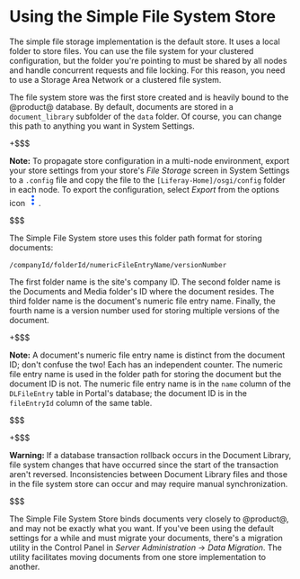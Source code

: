 # Using the Simple File System Store [](id=using-the-simple-file-system-store)

The simple file storage implementation is the default store. It uses a local
folder to store files. You can use the file system for your clustered
configuration, but the folder you're pointing to must be shared by all nodes and
handle concurrent requests and file locking. For this reason, you need to use
a Storage Area Network or a clustered file system.

The file system store was the first store created and is heavily bound to the
@product@ database. By default, documents are stored in a `document_library`
subfolder of the `data` folder. Of course, you can change this path to anything
you want in System Settings. 

+$$$

**Note:** To propagate store configuration in a multi-node environment, export
your store settings from your store's *File Storage* screen in System Settings
to a `.config` file and copy the file to the `[Liferay-Home]/osgi/config` folder
in each node. To export the configuration, select *Export* from the options icon
![Options](../../../images/icon-options.png).

$$$ 

The Simple File System store uses this folder path format for storing documents:

    /companyId/folderId/numericFileEntryName/versionNumber

The first folder name is the site's company ID. The second folder name is the
Documents and Media folder's ID where the document resides. The third folder
name is the document's numeric file entry name. Finally, the fourth name is
a version number used for storing multiple versions of the document.

+$$$

**Note:** A document's numeric file entry name is distinct from the document ID;
don't confuse the two! Each has an independent counter. The numeric file entry
name is used in the folder path for storing the document but the document ID is
not. The numeric file entry name is in the `name` column of the `DLFileEntry`
table in Portal's database; the document ID is in the `fileEntryId` column of
the same table.

$$$

+$$$

**Warning:** If a database transaction rollback occurs in the Document Library,
file system changes that have occurred since the start of the transaction aren't
reversed. Inconsistencies between Document Library files and those in the file
system store can occur and may require manual synchronization. 

$$$

The Simple File System Store binds documents very closely to @product@, and may
not be exactly what you want. If you've been using the default settings for
a while and must migrate your documents, there's a migration utility in the
Control Panel in *Server Administration* &rarr; *Data Migration*. The utility
facilitates moving documents from one store implementation to another. 

